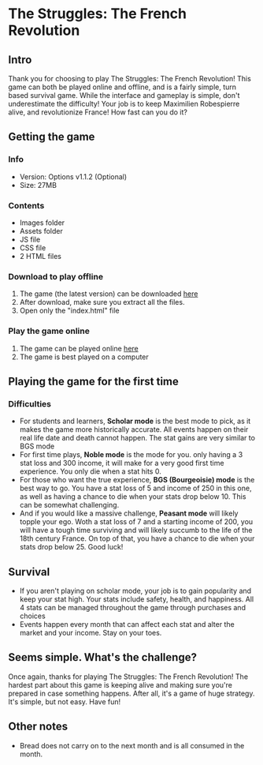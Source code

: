 # The Struggles: The French Revolution

## Intro

Thank you for choosing to play The Struggles: The French Revolution! This game can both be played online and offline, and is a fairly simple, turn based survival game. While the interface and gameplay is simple, don't underestimate the difficulty! Your job is to keep Maximilien Robespierre alive, and revolutionize France! How fast can you do it?

## Getting the game

### Info

- Version: Options v1.1.2 (Optional)
- Size: 27MB

### Contents

- Images folder
- Assets folder
- JS file
- CSS file
- 2 HTML files

### Download to play offline

1. The game (the latest version) can be downloaded [here](https://github.com/Imeanbusiness/The-Struggles-French-Revolution/archive/refs/tags/Options-V2-A.zip)
2. After download, make sure you extract all the files.
3. Open only the "index.html" file

### Play the game online

1. The game can be played online [here](https://imeanbusiness.github.io/The-Struggles-French-Revolution/)
2. The game is best played on a computer

## Playing the game for the first time

### Difficulties

- For students and learners, **Scholar mode** is the best mode to pick, as it makes the game more historically accurate. All events happen on their real life date and death cannot happen. The stat gains are very similar to BGS mode
- For first time plays, **Noble mode** is the mode for you. only having a 3 stat loss and 300 income, it will make for a very good first time experience. You only die when a stat hits 0.
- For those who want the true experience, **BGS (Bourgeoisie) mode** is the best way to go. You have a stat loss of 5 and income of 250 in this one, as well as having a chance to die when your stats drop below 10. This can be somewhat challenging.
- And if you would like a massive challenge, **Peasant mode** will likely topple your ego. Woth a stat loss of 7 and a starting income of 200, you will have a tough time surviving and will likely succumb to the life of the 18th century France. On top of that, you have a chance to die when your stats drop below 25. Good luck!

## Survival

- If you aren't playing on scholar mode, your job is to gain popularity and keep your stat high. Your stats include safety, health, and happiness. All 4 stats can be managed throughout the game through purchases and choices
- Events happen every month that can affect each stat and alter the market and your income. Stay on your toes.

## Seems simple. What's the challenge?

Once again, thanks for playing The Struggles: The French Revolution! The hardest part about this game is keeping alive and making sure you're prepared in case something happens. After all, it's a game of huge strategy. It's simple, but not easy. Have fun!

## Other notes

- Bread does not carry on to the next month and is all consumed in the month.
